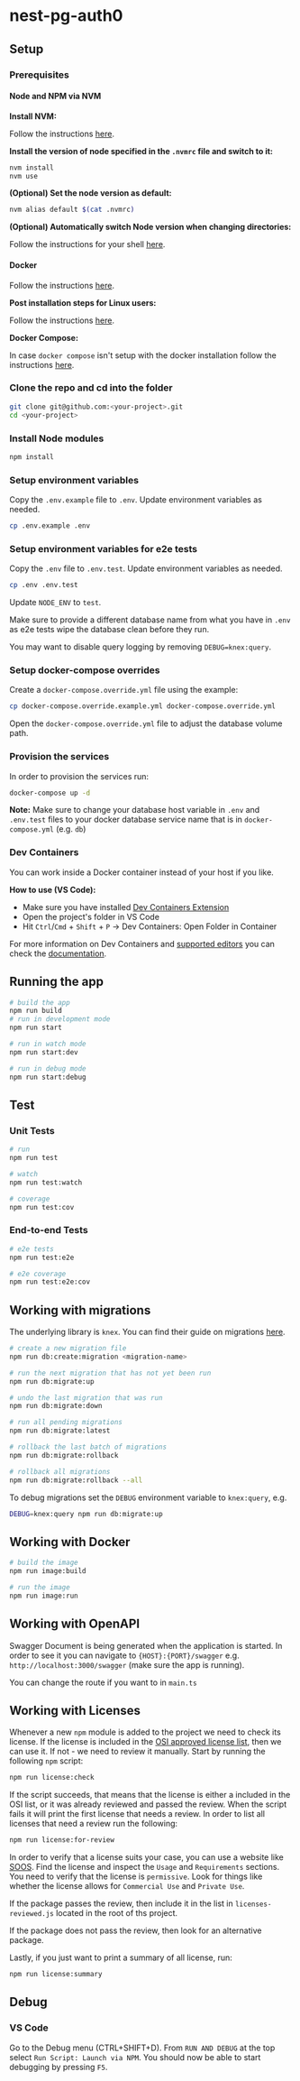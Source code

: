 # nest-pg-auth0

## Setup

### Prerequisites

#### Node and NPM via NVM

**Install NVM:**

Follow the instructions [here](https://github.com/nvm-sh/nvm#installing-and-updating).

**Install the version of node specified in the `.nvmrc` file and switch to it:**

```bash
nvm install
nvm use
```

**(Optional) Set the node version as default:**

```bash
nvm alias default $(cat .nvmrc)
```

**(Optional) Automatically switch Node version when changing directories:**

Follow the instructions for your shell [here](https://github.com/nvm-sh/nvm#deeper-shell-integration).

#### Docker

Follow the instructions [here](https://docs.docker.com/engine/install/).

**Post installation steps for Linux users:**

Follow the instructions [here](https://docs.docker.com/engine/install/linux-postinstall/).

**Docker Compose:**

In case `docker compose` isn't setup with the docker installation follow the
instructions [here](https://docs.docker.com/compose/install/).

### Clone the repo and cd into the folder

```bash
git clone git@github.com:<your-project>.git
cd <your-project>
```

### Install Node modules

```bash
npm install
```

### Setup environment variables

Copy the `.env.example` file to `.env`. Update environment variables as needed.

```bash
cp .env.example .env
```

### Setup environment variables for e2e tests

Copy the `.env` file to `.env.test`. Update environment variables as needed.

```bash
cp .env .env.test
```

Update `NODE_ENV` to `test`.

Make sure to provide a different database name from what you have in `.env`
as e2e tests wipe the database clean before they run.

You may want to disable query logging by removing `DEBUG=knex:query`.

### Setup docker-compose overrides

Create a `docker-compose.override.yml` file using the example:

```bash
cp docker-compose.override.example.yml docker-compose.override.yml
```


Open the `docker-compose.override.yml` file to adjust the database volume path.

### Provision the services

In order to provision the services run:

```bash
docker-compose up -d
```


**Note:**
Make sure to change your database host variable in `.env` and `.env.test` files
to your docker database service name that is in `docker-compose.yml` (e.g. `db`)

### Dev Containers
 
You can work inside a Docker container instead of your host if you like.
  
**How to use (VS Code):**
 
- Make sure you have installed [Dev Containers Extension](https://marketplace.visualstudio.com/items?itemName=ms-vscode-remote.remote-containers)
- Open the project's folder in VS Code
- Hit `Ctrl`/`Cmd` + `Shift` + `P` -> Dev Containers: Open Folder in Container
  
For more information on Dev Containers and [supported editors](https://containers.dev/supporting)
you can check the [documentation](https://containers.dev/).


## Running the app

```bash
# build the app
npm run build
# run in development mode
npm run start

# run in watch mode
npm run start:dev

# run in debug mode
npm run start:debug
```

## Test

### Unit Tests

```bash
# run
npm run test

# watch
npm run test:watch

# coverage
npm run test:cov
```

### End-to-end Tests

```bash
# e2e tests
npm run test:e2e

# e2e coverage
npm run test:e2e:cov
```

## Working with migrations

The underlying library is `knex`. You can find their guide on migrations [here](http://knexjs.org/guide/migrations.html).

```bash
# create a new migration file
npm run db:create:migration <migration-name>

# run the next migration that has not yet been run
npm run db:migrate:up

# undo the last migration that was run
npm run db:migrate:down

# run all pending migrations
npm run db:migrate:latest

# rollback the last batch of migrations
npm run db:migrate:rollback

# rollback all migrations
npm run db:migrate:rollback --all
```

To debug migrations set the `DEBUG` environment variable to `knex:query`, e.g.

```bash
DEBUG=knex:query npm run db:migrate:up
```

## Working with Docker

```bash
# build the image
npm run image:build

# run the image
npm run image:run
```


## Working with OpenAPI

Swagger Document is being generated when the application is started.
In order to see it you can navigate to `{HOST}:{PORT}/swagger`
e.g. `http://localhost:3000/swagger` (make sure the app is running).

You can change the route if you want to in `main.ts`

## Working with Licenses

Whenever a new `npm` module is added to the project we need to check its
license. If the license is included in the
[OSI approved license list](https://opensource.org/licenses/), then we
can use it. If not - we need to review it manually. Start by running
the following `npm` script:

```bash
npm run license:check
```

If the script succeeds, that means that the license is either a included
in the OSI list, or it was already reviewed and passed the review. When
the script fails it will print the first license that needs a review.
In order to list all licenses that need a review run the following:

```bash
npm run license:for-review
```

In order to verify that a license suits your case, you can use a website like
[SOOS](https://app.soos.io/research/licenses). Find the license and inspect
the `Usage` and `Requirements` sections. You need to verify that the license
is `permissive`. Look for things like whether the license allows for
`Commercial Use` and `Private Use`.

If the package passes the review, then include it in the list in
`licenses-reviewed.js` located in the root of ths project.

If the package does not pass the review, then look for an alternative package.

Lastly, if you just want to print a summary of all license, run:

```bash
npm run license:summary
```

## Debug

### VS Code

Go to the Debug menu (CTRL+SHIFT+D). From `RUN AND DEBUG` at the top select
`Run Script: Launch via NPM`. You should now be able to start debugging
by pressing `F5`.

